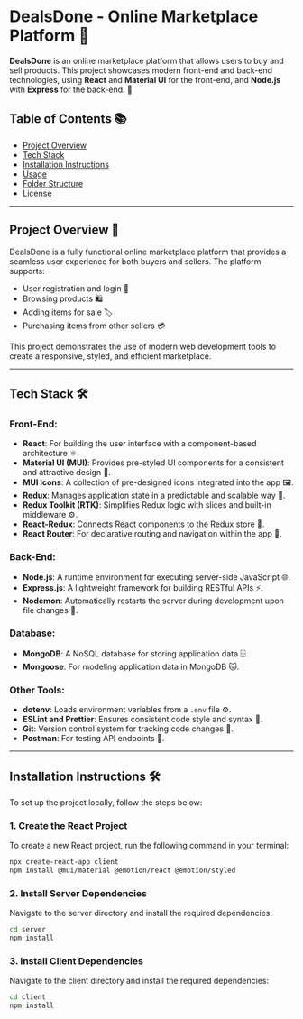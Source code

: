 # DealsDone - Online Marketplace Platform 🛒

**DealsDone** is an online marketplace platform that allows users to buy and sell products. This project showcases modern front-end and back-end technologies, using **React** and **Material UI** for the front-end, and **Node.js** with **Express** for the back-end. 🚀

## Table of Contents 📚

- [Project Overview](#project-overview)
- [Tech Stack](#tech-stack)
- [Installation Instructions](#installation-instructions)
- [Usage](#usage)
- [Folder Structure](#folder-structure)
- [License](#license)

---

## Project Overview 📝

DealsDone is a fully functional online marketplace platform that provides a seamless user experience for both buyers and sellers. The platform supports:

- User registration and login 🔑
- Browsing products 🛍️
- Adding items for sale 🏷️
- Purchasing items from other sellers 💳

This project demonstrates the use of modern web development tools to create a responsive, styled, and efficient marketplace.

---

## Tech Stack 🛠️

### Front-End:
- **React**: For building the user interface with a component-based architecture ⚛️.
- **Material UI (MUI)**: Provides pre-styled UI components for a consistent and attractive design 🎨.
- **MUI Icons**: A collection of pre-designed icons integrated into the app 🖼️.
- **Redux**: Manages application state in a predictable and scalable way 🔄.
- **Redux Toolkit (RTK)**: Simplifies Redux logic with slices and built-in middleware ⚙️.
- **React-Redux**: Connects React components to the Redux store 🔗.
- **React Router**: For declarative routing and navigation within the app 🚗.

### Back-End:
- **Node.js**: A runtime environment for executing server-side JavaScript 🌐.
- **Express.js**: A lightweight framework for building RESTful APIs ⚡.
- **Nodemon**: Automatically restarts the server during development upon file changes 🔄.

### Database:
- **MongoDB**: A NoSQL database for storing application data 🗄️.
- **Mongoose**: For modeling application data in MongoDB 🐱.

### Other Tools:
- **dotenv**: Loads environment variables from a `.env` file ⚙️.
- **ESLint and Prettier**: Ensures consistent code style and syntax 📏.
- **Git**: Version control system for tracking code changes 📝.
- **Postman**: For testing API endpoints 🔬.

---

## Installation Instructions 🛠️

To set up the project locally, follow the steps below:

### 1. Create the React Project
To create a new React project, run the following command in your terminal:

```bash
npx create-react-app client
npm install @mui/material @emotion/react @emotion/styled
```

### 2. Install Server Dependencies
Navigate to the server directory and install the required dependencies:
```bash
cd server
npm install
```

### 3. Install Client Dependencies
Navigate to the client directory and install the required dependencies:
```bash
cd client
npm install
```
